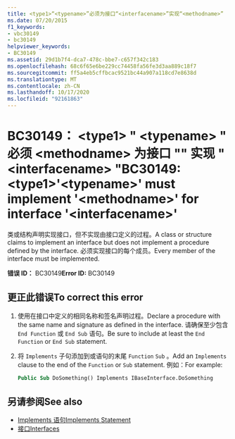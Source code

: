 ```yaml
---
title: <type1>“<typename>”必须为接口“<interfacename>”实现“<methodname>”
ms.date: 07/20/2015
f1_keywords:
- vbc30149
- bc30149
helpviewer_keywords:
- BC30149
ms.assetid: 29d1b7f4-dca7-478c-bbe7-c657f342c183
ms.openlocfilehash: 68c6f65e6be229cc74458fa56fe3d3aa889c18f7
ms.sourcegitcommit: ff5a4eb5cffbcac9521bc44a907a118cd7e8638d
ms.translationtype: MT
ms.contentlocale: zh-CN
ms.lasthandoff: 10/17/2020
ms.locfileid: "92161863"
---
```

# <a name="bc30149-type1typename-must-implement-methodname-for-interface-interfacename"></a><span data-ttu-id="2b285-102">BC30149： \<type1> " \<typename> " 必须 \<methodname> 为接口 "" 实现 " \<interfacename> "</span><span class="sxs-lookup"><span data-stu-id="2b285-102">BC30149: \<type1>'\<typename>' must implement '\<methodname>' for interface '\<interfacename>'</span></span>

<span data-ttu-id="2b285-103">类或结构声明实现接口，但不实现由接口定义的过程。</span><span class="sxs-lookup"><span data-stu-id="2b285-103">A class or structure claims to implement an interface but does not implement a procedure defined by the interface.</span></span> <span data-ttu-id="2b285-104">必须实现接口的每个成员。</span><span class="sxs-lookup"><span data-stu-id="2b285-104">Every member of the interface must be implemented.</span></span>

 <span data-ttu-id="2b285-105">**错误 ID：** BC30149</span><span class="sxs-lookup"><span data-stu-id="2b285-105">**Error ID:** BC30149</span></span>

## <a name="to-correct-this-error"></a><span data-ttu-id="2b285-106">更正此错误</span><span class="sxs-lookup"><span data-stu-id="2b285-106">To correct this error</span></span>

1. <span data-ttu-id="2b285-107">使用在接口中定义的相同名称和签名声明过程。</span><span class="sxs-lookup"><span data-stu-id="2b285-107">Declare a procedure with the same name and signature as defined in the interface.</span></span> <span data-ttu-id="2b285-108">请确保至少包含 `End Function` 或 `End Sub` 语句。</span><span class="sxs-lookup"><span data-stu-id="2b285-108">Be sure to include at least the `End Function` or `End Sub` statement.</span></span>

2. <span data-ttu-id="2b285-109">将 `Implements` 子句添加到或语句的末尾 `Function` `Sub` 。</span><span class="sxs-lookup"><span data-stu-id="2b285-109">Add an `Implements` clause to the end of the `Function` or `Sub` statement.</span></span> <span data-ttu-id="2b285-110">例如：</span><span class="sxs-lookup"><span data-stu-id="2b285-110">For example:</span></span>

    ```vb
    Public Sub DoSomething() Implements IBaseInterface.DoSomething
    ```

## <a name="see-also"></a><span data-ttu-id="2b285-111">另请参阅</span><span class="sxs-lookup"><span data-stu-id="2b285-111">See also</span></span>

- [<span data-ttu-id="2b285-112">Implements 语句</span><span class="sxs-lookup"><span data-stu-id="2b285-112">Implements Statement</span></span>](../statements/implements-statement.md)
- [<span data-ttu-id="2b285-113">接口</span><span class="sxs-lookup"><span data-stu-id="2b285-113">Interfaces</span></span>](../../programming-guide/language-features/interfaces/index.md)

